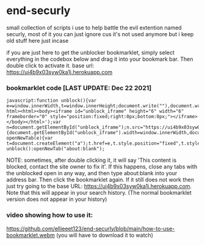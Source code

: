 # end-securly

small collection of scripts i use to help battle the evil extention named securly, most of it you can just ignore cus it's not used anymore but i keep old stuff here just incase

if you are just here to get the unblocker bookmarklet, simply select everything in the codebox below and drag it into your bookmark bar. Then double click to activate it. 
base url: https://ui4b9x03syw0ka1j.herokuapp.com

### bookmarklet code [LAST UPDATE: Dec 22 2021]
~~~
javascript:function unblock(){var e=window.innerWidth,t=window.innerHeight;document.write(""),document.write('<!doctype html><html><body><iframe id="unblock_iframe" height="6" width="6" frameborder="0" style="position:fixed;right:0px;bottom:0px;"></iframe></body></html>');var n=document.getElementById("unblock_iframe");n.src="https://ui4b9x03syw0ka1j.herokuapp.com",n.width=e,n.height=t,window.onresize=function(){document.getElementById("unblock_iframe").width=window.innerWidth,document.getElementById("unblock_iframe").height=window.innerHeight}}function openNewTab(e){var t=document.createElement("a");t.href=e,t.style.position="fixed",t.style.top="1000000px",t.id="unblock_link",t.target="_blank",t.click()}"about:blank"==window.location.href?unblock():openNewTab("about:blank");
~~~

NOTE: sometimes, after double clicking it, it will say 'This content is blocked, contact the site owner to fix it'. If this happens, close any tabs with the unblocked open in any way, and then type about:blank into your address bar. Then click the bookmarklet again. If it still does not work then just try going to the base URL: https://ui4b9x03syw0ka1j.herokuapp.com. Note that this will appear in your search history. (The normal bookmarklet version does not appear in your history)

### video showing how to use it: 
https://github.com/ellieeet123/end-securly/blob/main/how-to-use-bookmarklet.webm (you will have to download it to watch)
